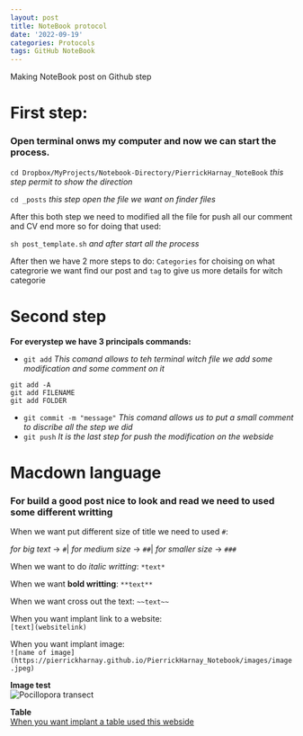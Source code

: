 ```yaml
---
layout: post
title: NoteBook protocol
date: '2022-09-19'
categories: Protocols
tags: GitHub NoteBook
---
```

Making NoteBook post on Github step

# First step:

### Open terminal onws my computer and now we can start the process.

`cd Dropbox/MyProjects/Notebook-Directory/PierrickHarnay_NoteBook` *this step permit to show the direction*


`cd _posts` *this step open the file we want on finder files*

After this both step we need to modified all the file for push all our comment and CV end more
so for doing that used: 

`sh post_template.sh` *and after start all the process*

After then we have 2 more steps to do:
`Categories` for choising on what categrorie we want find our post and `tag` to give us more details for witch categorie


# Second step

**For everystep we have 3 principals commands:**

- `git add` *This comand allows to teh terminal witch file we add some modification and some comment on it* 

`git add -A`  
`git add FILENAME`  
`git add FOLDER`

- `git commit -m "message"` *This comand allows us to put a small comment to discribe all the step we did*
- `git push` *It is the last step for push the modification on the webside*

# Macdown language

### For build a good post nice to look and read we need to used some different writting

When we want put different size of title we need to used `#`:

*for big text* -> `#`| *for medium size* -> `##`| *for smaller size* -> `###`

When we want to do *italic writting*:
`*text*`

When we want **bold writting**:
`**text**`

When we want cross out the text:
`~~text~~`  

When you want implant link to a website:  
`[text](websitelink)`

When you want implant image:   
`![name of image](https://pierrickharnay.github.io/PierrickHarnay_Notebook/images/image.jpeg)`

**Image test**  
![Pocillopora transect](https://pierrickharnay.github.io/PierrickHarnay_Notebook/images/POC_TPC.JPG)  

**Table**  
[When you want implant a table used this webside](https://www.tablesgenerator.com/markdown_tables)



